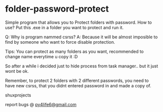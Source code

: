 # folder-password-protect
Simple program that allows you to Protect folders with password. 
How to use?
Put this .exe in a folder you want to protect and run it.

Q: Why is program nammed csrss? 
A: Because it will be almost imposible to find by someone who want to force disable protection.

Tips: You can protect as many folders as you want, recommended to change name everytime u copy it :D

So after a while i decided just to hide process from task manager.. but it just wont be ok.

Remember, to protect 2 folders with 2 different passwords, you need to have new csrss, that you didnt entered password in and made a copy of.

shuxprojects

report bugs @ py4life6@gmail.com
                                    
